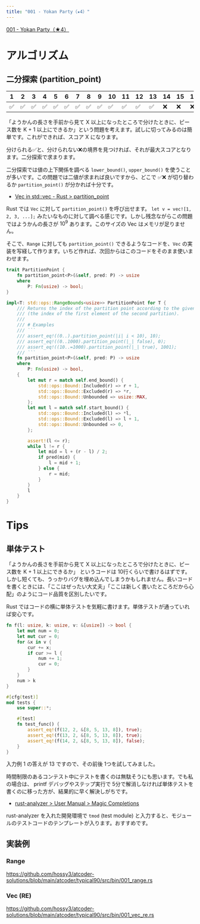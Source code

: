 ```yaml
---
title: "001 - Yokan Party（★4）"
---
```


[001 \- Yokan Party（★4）](https://atcoder.jp/contests/typical90/tasks/typical90_a)


# アルゴリズム

## 二分探索 (partition_point)

|1|2|3|4|5|6|7|8|9|10|11|12|13|14|15|16|17|18|19|20|21|22|23|24|25|26|27|28|29|30|31|32|33|34|
|---|---|---|---|---|---|---|---|---|---|---|---|---|---|---|---|---|---|---|---|---|---|---|---|---|---|---|---|---|---|---|---|---|---|
|✅|✅|✅|✅|✅|✅|✅|✅|✅|✅|✅|✅|✅|❌|❌|❌|❌|❌|❌|❌|❌|❌|❌|❌|❌|❌|❌|❌|❌|❌|❌|❌|❌|❌|


「ようかんの長さを手前から見て X 以上になったところで分けたときに、ピース数を K + 1 以上にできるか」という問題を考えます。試しに切ってみるのは簡単です。これができれば、スコア X になります。

分けられる✅と、分けられない❌の境界を見つければ、それが最大スコアとなります。二分探索で求まります。

二分探索では値の上下関係を調べる `lower_bound()`, `upper_bound()` を使うことが多いです。この問題では二値が求まれば良いですから、どこで ✅❌ が切り替わるか `partition_point()` が分かれば十分です。

* [Vec in std::vec \- Rust > partition_point](https://doc.rust-lang.org/std/vec/struct.Vec.html#method.partition_point)

Rust では `Vec` に対して `partition_point()` を呼び出せます。 `let v = vec![1, 2, 3, ...];` みたいなものに対して調べる感じです。しかし残念ながらこの問題ではようかんの長さが $10^9$ あります。このサイズの Vec はメモリが足りません。

そこで、`Range` に対しても `partition_point()` できるようなコードを、`Vec` の実装を写経して作ります。いちど作れば、次回からはこのコードをそのまま使いまわせます。

```rust
trait PartitionPoint {
    fn partition_point<P>(&self, pred: P) -> usize
    where
        P: Fn(usize) -> bool;
}

impl<T: std::ops::RangeBounds<usize>> PartitionPoint for T {
    /// Returns the index of the partition point according to the given predicate
    /// (the index of the first element of the second partition).
    ///
    /// # Examples
    /// ```
    /// assert_eq!((0..).partition_point(|i| i < 10), 10);
    /// assert_eq!((0..1000).partition_point(|_| false), 0);
    /// assert_eq!((10..=1000).partition_point(|_| true), 1001);
    /// ```
    fn partition_point<P>(&self, pred: P) -> usize
    where
        P: Fn(usize) -> bool,
    {
        let mut r = match self.end_bound() {
            std::ops::Bound::Included(r) => r + 1,
            std::ops::Bound::Excluded(r) => *r,
            std::ops::Bound::Unbounded => usize::MAX,
        };
        let mut l = match self.start_bound() {
            std::ops::Bound::Included(l) => *l,
            std::ops::Bound::Excluded(l) => l + 1,
            std::ops::Bound::Unbounded => 0,
        };

        assert!(l <= r);
        while l != r {
            let mid = l + (r - l) / 2;
            if pred(mid) {
                l = mid + 1;
            } else {
                r = mid;
            }
        }
        l
    }
}
```

# Tips

## 単体テスト

「ようかんの長さを手前から見て X 以上になったところで分けたときに、ピース数を K + 1 以上にできるか」 というコードは 10行くらいで書けるはずです。しかし短くても、うっかりバグを埋め込んでしまうかもしれません。長いコードを書くときには、「ここはぜったい大丈夫」「ここは新しく書いたところだから心配」のようにコード品質を区別したいです。

Rust ではコードの横に単体テストを気軽に書けます。単体テストが通っていれば安心です。

```rust
fn f(l: usize, k: usize, v: &[usize]) -> bool {
    let mut num = 0;
    let mut cur = 0;
    for &x in v {
        cur += x;
        if cur >= l {
            num += 1;
            cur = 0;
        }
    }
    num > k
}

#[cfg(test)]
mod tests {
    use super::*;

    #[test]
    fn test_func() {
        assert_eq!(f(12, 2, &[8, 5, 13, 8]), true);
        assert_eq!(f(13, 2, &[8, 5, 13, 8]), true);
        assert_eq!(f(14, 2, &[8, 5, 13, 8]), false);
    }
}
```

入力例 1 の答えが 13 ですので、その前後 1つを試してみました。

時間制限のあるコンテスト中にテストを書くのは無駄そうにも思います。でも私の場合は、 printf デバッグやステップ実行で 5分で解消しなければ単体テストを書くのに移った方が、結果的に早く解決しがちです。

* [rust-analyzer > User Manual > Magic Completions](https://rust-analyzer.github.io/manual.html#magic-completions)

rust-analyzer を入れた開発環境で `tmod` (test module) と入力すると、モジュールのテストコードのテンプレートが入ります。おすすめです。


## 実装例

### Range
https://github.com/hossy3/atcoder-solutions/blob/main/atcoder/typical90/src/bin/001_range.rs

### Vec (RE)
https://github.com/hossy3/atcoder-solutions/blob/main/atcoder/typical90/src/bin/001_vec_re.rs

